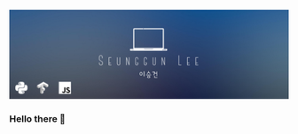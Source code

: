 ![Header](https://raw.githubusercontent.com/seungguini/seungguini/main/minimalist_profile.png?token=AH3EB6SYHPM7OXPWWRKA7MLAG6C4I "Header")

### Hello there 👋
